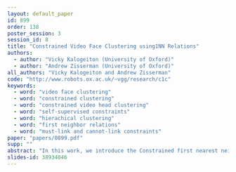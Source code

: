 ```yaml
---
layout: default_paper
id: 899
order: 138
poster_session: 3
session_id: 8
title: "Constrained Video Face Clustering using1NN Relations"
authors:
  - author: "Vicky Kalogeiton (University of Oxford)"
  - author: "Andrew Zisserman (University of Oxford)"
all_authors: "Vicky Kalogeiton and Andrew Zisserman"
code: "http://www.robots.ox.ac.uk/~vgg/research/c1c"
keywords:
  - word: "video face clustering"
  - word: "constrained clustering"
  - word: "constrained video head clustering"
  - word: "self-supervised constraints"
  - word: "hierachical clustering"
  - word: "first neighbor relations"
  - word: "must-link and cannot-link constraints"
paper: "papers/0899.pdf"
supp: ""
abstract: "In this work, we introduce the Constrained first nearest neighbour Clustering (C1C) method for video face clustering. Using the premise that the first nearest neighbour (1NN) of an instance is sufficient to discover large chains and groupings, C1C builds upon the hierarchical clustering method FINCH by imposing must-link and cannot-link constraints acquired in a self-supervised manner. We show that adding these constraints leads to performance improvements with a low computational cost. C1C is easily scalable and does not require any training. Additionally, we introduce a new Friends dataset for evaluating the performance of face clustering algorithms. Given that most video datasets for face clustering are saturated or emphasize only the main characters, the Friends dataset is larger, contains identities for several main and secondary characters, and tackles more challenging cases as it labels also the `back of the head’. We evaluate C1C on the Big Bang Theory, Buffy, and Sherlock datasets for video face clustering, and show that it achieves the new state of the art whilst setting the baseline on Friends."
slides-id: 38934046
---
```

